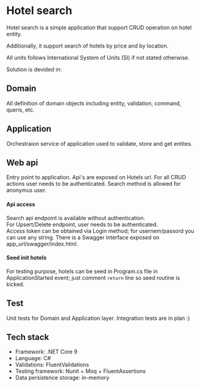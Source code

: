 # Hotel search

Hotel search is a simple application that support CRUD operation on hotel entity.

Additionally, it support search of hotels by price and by location.

All units follows International System of Units (SI) if not stated otherwise.

Solution is devided in:

## Domain
All definition of domain objects including entity, validation, command, queris, etc.

## Application
Orchestraion service of application used to validate, store and get entites.

## Web api
Entry point to application. Api's are exposed on Hotels url.
For all CRUD actions user needs to be authenticated.
Search method is allowed for anonymus user.

#### Api access
Search api endpoint is available without authentication.<br /> 
For Upsert/Delete endpoint, user needs to be authenticated. <br> 
Access token can be obtained via Login method; for usernem/passord you can use any string.
There is a Swagger interface exposed on app_url/swagger/index.html.

#### Seed init hotels
For testing purpose, hotels can be seed in Program.cs file in ApplicationStarted event; just comment `return` line so seed routine is kicked.

## Test
Unit tests for Domain and Application layer.
Integration tests are in plan :)


## Tech stack

- Framework: .NET Core 9
- Language: C#
- Validations: FluentValidations 
- Testing framework: Nunit + Moq + FluentAssertions
- Data persistence storage: in-memory

